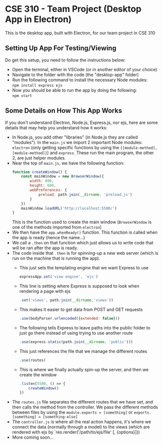 # CSE 310 - Team Project (Desktop App in Electron)

This is the desktop app, built with Electron, for our team project in CSE 310


## Setting Up App For Testing/Viewing
Do get this setup, you need to follow the instructions below:
 - Open the terminal, either in VSCode (or in another editor of your choice)
 - Navigate to the folder with the code (the "desktop-app" folder)
 - Run the following command to install the necessary Node modules:  
    `npm install express ejs`
 - Now you should be able to run the app by doing the following:  
    `npm start`


## Some Details on How This App Works
If you don't understand Electron, Node.js, Express.js, nor ejs, here are some details that may help you understand how it works:
 - In Node.js, you add other "libraries" (in Node.js they are called "modules"). In the `main.js` we import 2 important Node modules: `electron` (only getting specific functions by using the `{[module-method], [module-method]}`) and `express`. These run the main program, the other 2, are just helper modules.
 - Near the top of `main.js`, we have the following function:
    ```javascript
    function createWindow() {
        const mainWindow = new BrowserWindow({
            width: 800,
            height: 600,
            webPreferences: {
                preload: path.join(__dirname, 'preload.js')
            }
        })
        mainWindow.loadURL('http://localhost:5500/')
    }
    ```
   This is the function used to create the main window (`BrowserWindow` is one of the methods imported from `electron`)
 - We then have the `app.whenReady()` function. This function is called when the app is ready (hence the name...)
 - We call a `.then` on that function which just allows us to write code that will be ran after the app is ready.
 - The code inside that `.then` is for spinning-up a new web server (which is run on the machine that is running the app).
    - This just sets the templating engine that we want Express to use
        ```javascript
        expressApp.set('view engine', 'ejs')
        ```
      
    - This line is setting where Express is supposed to look when rendering a page with ejs
        ```javascript
        .set('views', path.join(__dirname,'views'))
        ```
      
    - This makes it easier to get data from POST and GET requests
        ```javascript
        .use(bodyParser.urlencoded({extended: false}))
        ```
      
    - The following tells Express to leave paths into the public folder to just go there instead of using trying to use another route
        ```javascript
        .use(express.static(path.join(__dirname, 'public')))
        ```
      
    - This just references the file that we manage the different routes
        ```javascript
        .use(routes)
        ```
      
    - This is where we finally actually spin-up the server, and then we create the window
        ```javascript
        .listen(5500, () => {
            createWindow()
        })
        ```
 - The `routes.js` file separates the different routes that we have set, and then calls the method from the controller.
   We pass the different methods between files by using the `module.exports = [something]` or `exports.[something] = [something-else]`
 - The `controller.js` is where all the real action happens, it's where we connect the data (normally through a model) to the views (which are rendered with ejs by `res.render('/path/to/ejs/file' [, {options}]))
 - More coming soon...